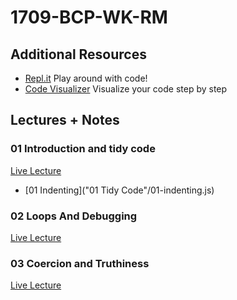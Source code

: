 # 1709-BCP-WK-RM

## Additional Resources
* [Repl.it](repl.it) Play around with code!
* [Code Visualizer](http://www.pythontutor.com/visualize.html#mode=edit) Visualize your code step by step


## Lectures + Notes

### **01 Introduction and tidy code**
[Live Lecture](https://youtube.com)
* [01 Indenting]("01 Tidy Code"/01-indenting.js)

### **02 Loops And Debugging**
[Live Lecture](https://youtube.com)

### **03 Coercion and Truthiness**
[Live Lecture](https://youtube.com)
